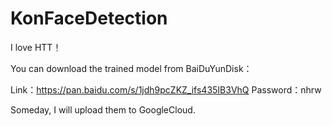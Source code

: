 # KonFaceDetection
I love HTT！

You can download the trained model from BaiDuYunDisk：

Link：https://pan.baidu.com/s/1jdh9pcZKZ_ifs435IB3VhQ 
Password：nhrw

Someday, I will upload them to GoogleCloud. 
